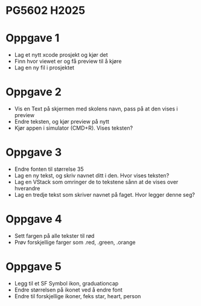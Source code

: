 

# PG5602 H2025


# Oppgave 1
- Lag et nytt xcode prosjekt og kjør det
- Finn hvor viewet er og få preview til å kjøre
- Lag en ny fil i prosjektet

# Oppgave 2
- Vis en Text på skjermen med skolens navn, pass på at den vises i preview
- Endre teksten, og kjør preview på nytt
- Kjør appen i simulator (CMD+R). Vises teksten?

# Oppgave 3 
- Endre fonten til størrelse 35
- Lag en ny tekst, og skriv navnet ditt i den. Hvor vises teksten? 
- Lag en VStack som omringer de to tekstene sånn at de vises over hverandre
- Lag en tredje tekst som skriver navnet på faget. Hvor legger denne seg?

# Oppgave 4
- Sett fargen på alle tekster til rød
- Prøv forskjellige farger som .red, .green, .orange

# Oppgave 5
- Legg til et SF Symbol ikon, graduationcap
- Endre størrelsen på ikonet ved å endre font
- Endre til forskjellige ikoner, feks star, heart, person
